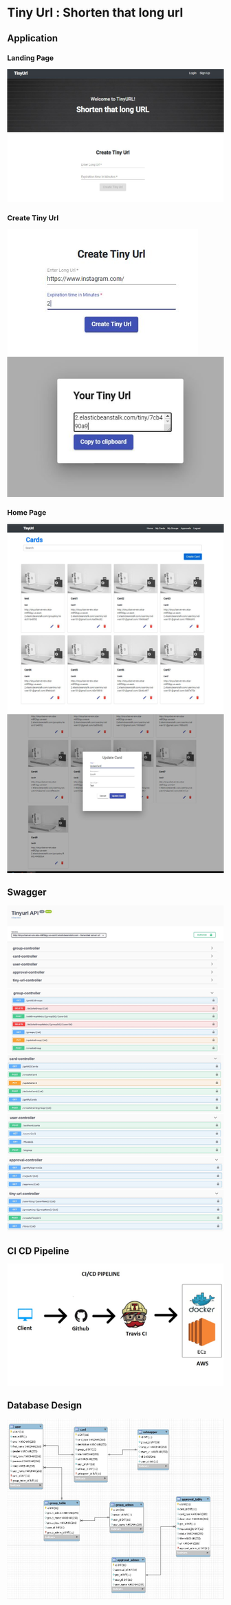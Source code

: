 # Tiny Url : Shorten that long url

## Application
<h3>Landing Page</h3>
<img src="images/HomePage.JPG">

<h3>Create Tiny Url</h3>
<img src="images/CreateTinyUrl2.JPG">
<img src="images/CreateTinyUrl3.JPG">

<h3>Home Page</h3>
<img src="images/AllCardsPage.JPG">
<img src="images/UpdateCardPage.JPG">



## Swagger
<img src="images/Swagger1.JPG">
<img src="images/Swagger2.JPG">
<img src="images/Swagger3.JPG">
<img src="images/Swagger4.JPG">
<img src="images/Swagger5.JPG">
<img src="images/Swagger6.JPG">

## CI CD Pipeline
<img src="images/cicd.jpg">

## Database Design
<img src="images/dbdesign.JPG">



